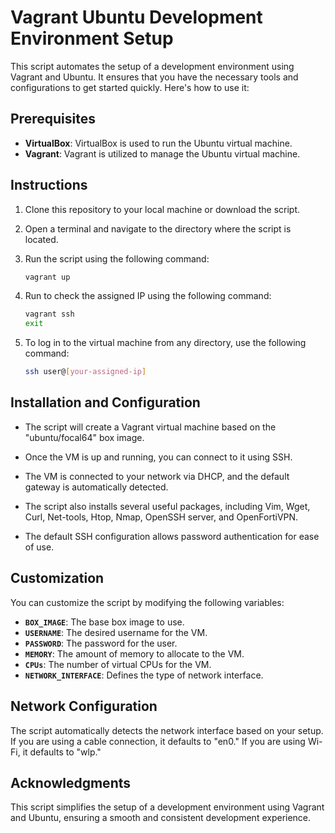 # Vagrant Ubuntu Development Environment Setup

This script automates the setup of a development environment using Vagrant and Ubuntu. It ensures that you have the necessary tools and configurations to get started quickly. Here's how to use it:

## Prerequisites

- **VirtualBox**: VirtualBox is used to run the Ubuntu virtual machine.
- **Vagrant**: Vagrant is utilized to manage the Ubuntu virtual machine.

## Instructions

1. Clone this repository to your local machine or download the script.

2. Open a terminal and navigate to the directory where the script is located.

3. Run the script using the following command:

   ```bash
   vagrant up

4. Run to check the assigned IP using the following command:

   ```bash
   vagrant ssh
   exit

5. To log in to the virtual machine from any directory, use the following command:

   ```bash
   ssh user@[your-assigned-ip]

## Installation and Configuration

- The script will create a Vagrant virtual machine based on the "ubuntu/focal64" box image.

- Once the VM is up and running, you can connect to it using SSH.

- The VM is connected to your network via DHCP, and the default gateway is automatically detected.

- The script also installs several useful packages, including Vim, Wget, Curl, Net-tools, Htop, Nmap, OpenSSH server, and OpenFortiVPN.

- The default SSH configuration allows password authentication for ease of use.

## Customization

You can customize the script by modifying the following variables:

- **`BOX_IMAGE`**: The base box image to use.
- **`USERNAME`**: The desired username for the VM.
- **`PASSWORD`**: The password for the user.
- **`MEMORY`**: The amount of memory to allocate to the VM.
- **`CPUs`**: The number of virtual CPUs for the VM.
- **`NETWORK_INTERFACE`**: Defines the type of network interface.

## Network Configuration

The script automatically detects the network interface based on your setup. If you are using a cable connection, it defaults to "en0." If you are using Wi-Fi, it defaults to "wlp."

## Acknowledgments

This script simplifies the setup of a development environment using Vagrant and Ubuntu, ensuring a smooth and consistent development experience.
